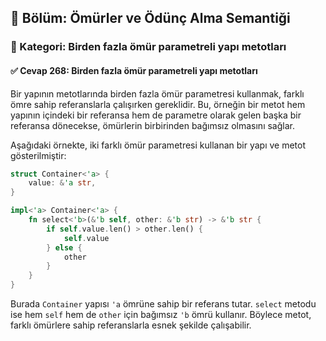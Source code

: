 ## 📘 Bölüm: Ömürler ve Ödünç Alma Semantiği  
### 🔹 Kategori: Birden fazla ömür parametreli yapı metotları  
#### ✅ Cevap 268: Birden fazla ömür parametreli yapı metotları

Bir yapının metotlarında birden fazla ömür parametresi kullanmak, farklı ömre sahip referanslarla çalışırken gereklidir. Bu, örneğin bir metot hem yapının içindeki bir referansa hem de parametre olarak gelen başka bir referansa dönecekse, ömürlerin birbirinden bağımsız olmasını sağlar.

Aşağıdaki örnekte, iki farklı ömür parametresi kullanan bir yapı ve metot gösterilmiştir:

```rust
struct Container<'a> {
    value: &'a str,
}

impl<'a> Container<'a> {
    fn select<'b>(&'b self, other: &'b str) -> &'b str {
        if self.value.len() > other.len() {
            self.value
        } else {
            other
        }
    }
}
```

Burada `Container` yapısı `'a` ömrüne sahip bir referans tutar. `select` metodu ise hem `self` hem de `other` için bağımsız `'b` ömrü kullanır. Böylece metot, farklı ömürlere sahip referanslarla esnek şekilde çalışabilir.
